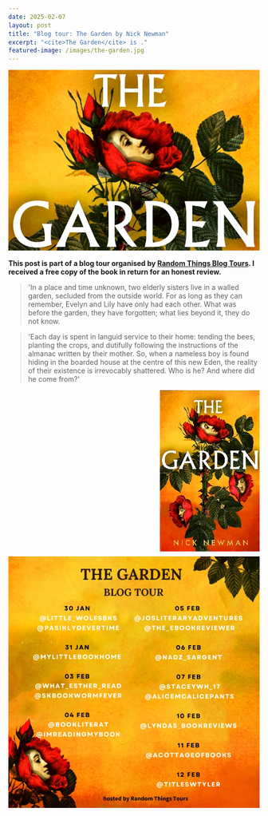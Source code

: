 ```yaml
---
date: 2025-02-07
layout: post
title: "Blog tour: The Garden by Nick Newman"
excerpt: "<cite>The Garden</cite> is ."
featured-image: /images/the-garden.jpg
---
```


![The Garden](/images/the-garden.jpg)

**This post is part of a blog tour organised by [Random Things Blog Tours](http://randomthingsthroughmyletterbox.blogspot.com/p/services-to-publishers-authors-blog.html). I received a free copy of the book in return for an honest review.**

> 'In a place and time unknown, two elderly sisters live in a walled garden, secluded from the outside world. For as long as they can remember, Evelyn and Lily have only had each other. What was before the garden, they have forgotten; what lies beyond it, they do not know.

> 'Each day is spent in languid service to their home: tending the bees, planting the crops, and dutifully following the instructions of the almanac written by their mother. So, when a nameless boy is found hiding in the boarded house at the centre of this new Eden, the reality of their existence is irrevocably shattered. Who is he? And where did he come from?'

<img src="/images/the-garden-200.jpg" alt="The Garden" style="float: right; margin-bottom: 10px; margin-left: 10px;">



![The Garden blog tour banner](/images/the-garden-banner.jpg)